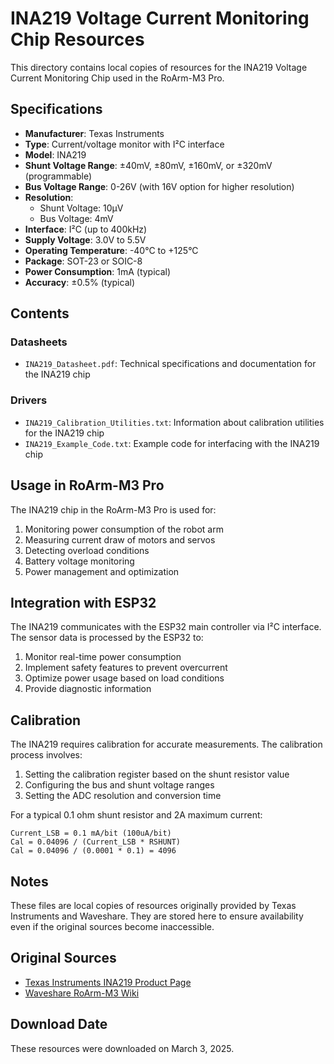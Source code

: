 # INA219 Voltage Current Monitoring Chip Resources

This directory contains local copies of resources for the INA219 Voltage Current Monitoring Chip used in the RoArm-M3 Pro.

## Specifications

- **Manufacturer**: Texas Instruments
- **Type**: Current/voltage monitor with I²C interface
- **Model**: INA219
- **Shunt Voltage Range**: ±40mV, ±80mV, ±160mV, or ±320mV (programmable)
- **Bus Voltage Range**: 0-26V (with 16V option for higher resolution)
- **Resolution**: 
  - Shunt Voltage: 10μV
  - Bus Voltage: 4mV
- **Interface**: I²C (up to 400kHz)
- **Supply Voltage**: 3.0V to 5.5V
- **Operating Temperature**: -40°C to +125°C
- **Package**: SOT-23 or SOIC-8
- **Power Consumption**: 1mA (typical)
- **Accuracy**: ±0.5% (typical)

## Contents

### Datasheets

- `INA219_Datasheet.pdf`: Technical specifications and documentation for the INA219 chip

### Drivers

- `INA219_Calibration_Utilities.txt`: Information about calibration utilities for the INA219 chip
- `INA219_Example_Code.txt`: Example code for interfacing with the INA219 chip

## Usage in RoArm-M3 Pro

The INA219 chip in the RoArm-M3 Pro is used for:

1. Monitoring power consumption of the robot arm
2. Measuring current draw of motors and servos
3. Detecting overload conditions
4. Battery voltage monitoring
5. Power management and optimization

## Integration with ESP32

The INA219 communicates with the ESP32 main controller via I²C interface. The sensor data is processed by the ESP32 to:

1. Monitor real-time power consumption
2. Implement safety features to prevent overcurrent
3. Optimize power usage based on load conditions
4. Provide diagnostic information

## Calibration

The INA219 requires calibration for accurate measurements. The calibration process involves:

1. Setting the calibration register based on the shunt resistor value
2. Configuring the bus and shunt voltage ranges
3. Setting the ADC resolution and conversion time

For a typical 0.1 ohm shunt resistor and 2A maximum current:
```
Current_LSB = 0.1 mA/bit (100uA/bit)
Cal = 0.04096 / (Current_LSB * RSHUNT)
Cal = 0.04096 / (0.0001 * 0.1) = 4096
```

## Notes

These files are local copies of resources originally provided by Texas Instruments and Waveshare. They are stored here to ensure availability even if the original sources become inaccessible.

## Original Sources

- [Texas Instruments INA219 Product Page](https://www.ti.com/product/INA219)
- [Waveshare RoArm-M3 Wiki](https://www.waveshare.com/wiki/RoArm-M3)

## Download Date

These resources were downloaded on March 3, 2025.
